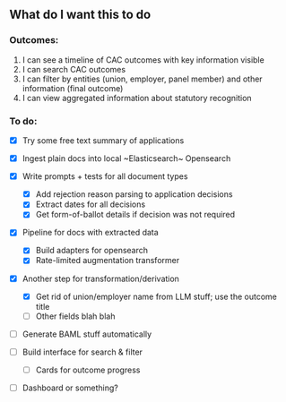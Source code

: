 ## What do I want this to do

### Outcomes:

1. I can see a timeline of CAC outcomes with key information visible
2. I can search CAC outcomes
3. I can filter by entities (union, employer, panel member) and other information (final outcome)
4. I can view aggregated information about statutory recognition

### To do:

- [x] Try some free text summary of applications
- [x] Ingest plain docs into local ~Elasticsearch~ Opensearch
- [x] Write prompts + tests for all document types
  - [x] Add rejection reason parsing to application decisions
  - [x] Extract dates for all decisions
  - [x] Get form-of-ballot details if decision was not required
- [x] Pipeline for docs with extracted data
  - [x] Build adapters for opensearch
  - [x] Rate-limited augmentation transformer
- [x] Another step for transformation/derivation
  - [x] Get rid of union/employer name from LLM stuff; use the outcome title
  - [ ] Other fields blah blah
- [ ] Generate BAML stuff automatically
- [ ] Build interface for search & filter
  - [ ] Cards for outcome progress
- [ ] Dashboard or something?

